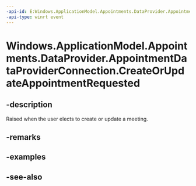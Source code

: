 ```yaml
---
-api-id: E:Windows.ApplicationModel.Appointments.DataProvider.AppointmentDataProviderConnection.CreateOrUpdateAppointmentRequested
-api-type: winrt event
---
```


<!-- Event syntax
public event Windows.Foundation.TypedEventHandler CreateOrUpdateAppointmentRequested<Windows.ApplicationModel.Appointments.DataProvider.AppointmentDataProviderConnection,  Windows.ApplicationModel.Appointments.DataProvider.AppointmentCalendarCreateOrUpdateAppointmentRequestEventArgs>
-->

# Windows.ApplicationModel.Appointments.DataProvider.AppointmentDataProviderConnection.CreateOrUpdateAppointmentRequested

## -description
Raised when the user elects to create or update a meeting.

## -remarks

## -examples

## -see-also
